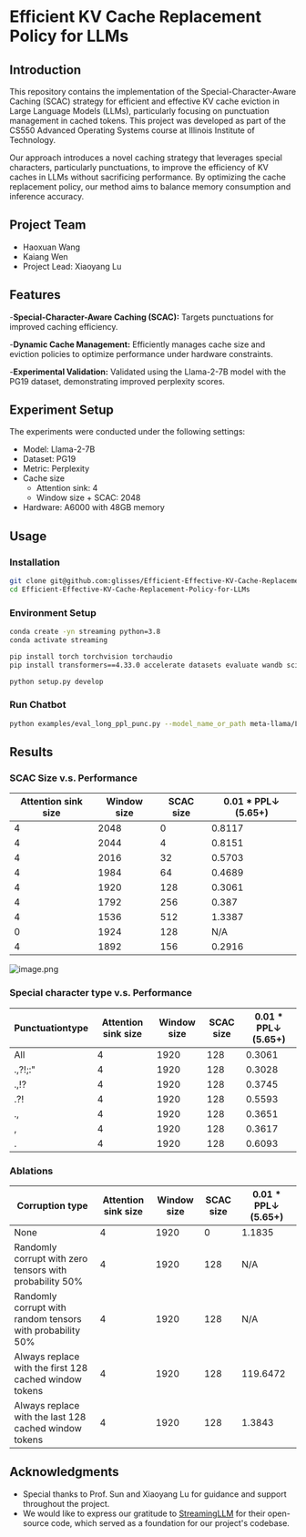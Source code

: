 # Efficient KV Cache Replacement Policy for LLMs

## Introduction

This repository contains the implementation of the Special-Character-Aware Caching (SCAC) strategy for efficient and effective KV cache eviction in Large Language Models (LLMs), particularly focusing on punctuation management in cached tokens. This project was developed as part of the CS550 Advanced Operating Systems course at Illinois Institute of Technology.

Our approach introduces a novel caching strategy that leverages special characters, particularly punctuations, to improve the efficiency of KV caches in LLMs without sacrificing performance. By optimizing the cache replacement policy, our method aims to balance memory consumption and inference accuracy.

## Project Team

- Haoxuan Wang
- Kaiang Wen
- Project Lead: Xiaoyang Lu

## Features

-**Special-Character-Aware Caching (SCAC):** Targets punctuations for improved caching efficiency.


-**Dynamic Cache Management:** Efficiently manages cache size and eviction policies to optimize performance under hardware constraints.


-**Experimental Validation:** Validated using the Llama-2-7B model with the PG19 dataset, demonstrating improved perplexity scores.

## Experiment Setup

The experiments were conducted under the following settings:

- Model: Llama-2-7B
- Dataset: PG19
- Metric: Perplexity
- Cache size
  - Attention sink: 4
  - Window size + SCAC: 2048
- Hardware: A6000 with 48GB memory

## Usage

### Installation

```bash
git clone git@github.com:glisses/Efficient-Effective-KV-Cache-Replacement-Policy-for-LLMs.git
cd Efficient-Effective-KV-Cache-Replacement-Policy-for-LLMs
```

### Environment Setup

```bash
conda create -yn streaming python=3.8
conda activate streaming

pip install torch torchvision torchaudio
pip install transformers==4.33.0 accelerate datasets evaluate wandb scikit-learn scipy sentencepiece

python setup.py develop
```

### Run Chatbot

```bash
python examples/eval_long_ppl_punc.py --model_name_or_path meta-llama/Llama-2b-hf --dataset_name pg19 --split test --enable_Start_recent_kv_cache --enable_pos_shift --start_size 4 --punc_size 128 --recent_size 1920
```

## Results

### **SCAC Size v.s. Performance**

| Attention sink size | Window size | SCAC size | 0.01 * PPL↓ (5.65+) |
| ------------------- | ----------- | --------- | -------------------- |
| 4                   | 2048        | 0         | 0.8117               |
| 4                   | 2044        | 4         | 0.8151               |
| 4                   | 2016        | 32        | 0.5703               |
| 4                   | 1984        | 64        | 0.4689               |
| 4                   | 1920        | 128       | 0.3061               |
| 4                   | 1792        | 256       | 0.387                |
| 4                   | 1536        | 512       | 1.3387               |
| 0                   | 1924        | 128       | N/A                  |
| 4                   | 1892        | 156       | 0.2916               |

![image.png](https://s2.loli.net/2024/04/25/5j1C2c9nXqHAVmv.png)

### **Special character type v.s. Performance**

| Punctuationtype | Attention sink size | Window size | SCAC size | 0.01 * PPL↓ (5.65+) |
| --------------- | ------------------- | ----------- | --------- | -------------------- |
| All             | 4                   | 1920        | 128       | 0.3061               |
| .,?!;:"         | 4                   | 1920        | 128       | 0.3028               |
| .,!?            | 4                   | 1920        | 128       | 0.3745               |
| .?!             | 4                   | 1920        | 128       | 0.5593               |
| .,              | 4                   | 1920        | 128       | 0.3651               |
| ,               | 4                   | 1920        | 128       | 0.3617               |
| .               | 4                   | 1920        | 128       | 0.6093               |

### Ablations

| Corruption type                                           | Attention sink size | Window size | SCAC size | 0.01 * PPL↓ (5.65+) |
| --------------------------------------------------------- | ------------------- | ----------- | --------- | -------------------- |
| None                                                      | 4                   | 1920        | 0         | 1.1835               |
| Randomly corrupt with zero tensors with probability 50%   | 4                   | 1920        | 128       | N/A                  |
| Randomly corrupt with random tensors with probability 50% | 4                   | 1920        | 128       | N/A                  |
| Always replace with the first 128 cached window tokens    | 4                   | 1920        | 128       | 119.6472             |
| Always replace with the last 128 cached window tokens     | 4                   | 1920        | 128       | 1.3843               |

## Acknowledgments

* Special thanks to Prof. Sun and Xiaoyang Lu for guidance and support throughout the project.
* We would like to express our gratitude to [StreamingLLM](https://github.com/mit-han-lab/streaming-llm) for their open-source code, which served as a foundation for our project's codebase.
